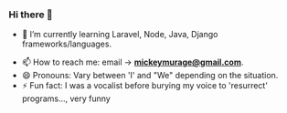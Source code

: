 ### Hi there 👋

<!-- - 🔭 I’m currently working on  -->
- 🌱 I’m currently learning Laravel, Node, Java, Django frameworks/languages.
<!-- - 👯 I’m looking to collaborate on ... -->
<!-- - 🤔 I’m looking for help with ... -->
<!-- - 💬 Ask me about ... -->
- 📫 How to reach me: email -> <strong>mickeymurage@gmail.com</strong>.
- 😄 Pronouns: Vary between 'I' and "We" depending on the situation.
- ⚡ Fun fact: I was a vocalist before burying my voice to 'resurrect' programs..., very funny
